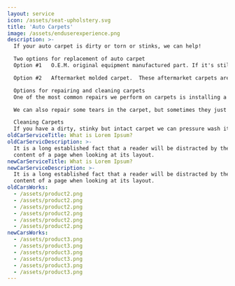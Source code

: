 ```yaml
---
layout: service
icon: /assets/seat-upholstery.svg
title: 'Auto Carpets'
image: /assets/enduserexperience.png
description: >-
  If your auto carpet is dirty or torn or stinks, we can help!

  Two options for replacement of auto carpet
  Option #1   O.E.M. original equipment manufactured part. If it's still available, we can order you an original carpet thru the dealership. This is the best option for a “perfect fit” and color match.  O.E.M carpets are generally more expensive than aftermarket carpets.

  Option #2   Aftermarket molded carpet.  These aftermarket carpets are often the only option when the dealer no longer supplies the O.E.M part.  They are molded to fit the floor of the vehicle but generally have some wrinkles and the colors will be close but not exact.  

  Options for repairing and cleaning carpets
  One of the most common repairs we perform on carpets is installing a new heel pad to the driver’s floor area.  The carpet usually wears thin where the drivers foot rest.  Over time a hole will open up and the floorboard can be seen. A “heel pad” is a durable rectangular vinyl pad that absorbs the brunt of wear from your foot.  We have many different sizes and colors in stock.

  We can also repair some tears in the carpet, but sometimes they just need to be replaced.

  Cleaning Carpets
  If you have a dirty, stinky but intact carpet we can pressure wash it!  When we pressure wash a carpet, we completely disassemble the interior seats, consoles and trim.  Once the carpet is removed, we hang it outside and pressure wash it, then we let it dry and replace the jute padding.  We clean the floorboard of the vehicle and if the car has acquired a bad smell, mold or mildew we can perform a Chlorine dioxide treatment which kills mold, mildew and bacteria. For more information just give us a call! 
oldCarServiceTitle: What is Lorem Ipsum?
oldCarServicDescription: >-
  It is a long established fact that a reader will be distracted by the readable
  content of a page when looking at its layout.
newCarServiceTitle: What is Lorem Ipsum?
newCarServiceDescription: >-
  It is a long established fact that a reader will be distracted by the readable
  content of a page when looking at its layout.
oldCarsWorks:
  - /assets/product2.png
  - /assets/product2.png
  - /assets/product2.png
  - /assets/product2.png
  - /assets/product2.png
  - /assets/product2.png
newCarsWorks:
  - /assets/product3.png
  - /assets/product3.png
  - /assets/product3.png
  - /assets/product3.png
  - /assets/product3.png
  - /assets/product3.png
---
```


